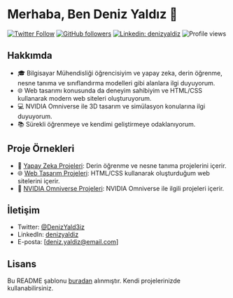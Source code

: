 # Merhaba, Ben Deniz Yaldız 👋

[![Twitter Follow](https://img.shields.io/twitter/follow/DenizYald3iz?style=social)](https://twitter.com/DenizYald3iz)
[![GitHub followers](https://img.shields.io/github/followers/DenizYald3iz?label=Follow&style=social)](https://github.com/DenizYald3iz)
[![Linkedin: denizyaldiz](https://img.shields.io/badge/-denizyaldiz-blue?style=flat-square&logo=Linkedin&logoColor=white&link=https://www.linkedin.com/in/denizyaldiz/)](https://www.linkedin.com/in/denizyaldiz/)
![Profile views](https://komarev.com/ghpvc/?username=DenizYald3iz)

## Hakkımda

- 🎓 Bilgisayar Mühendisliği öğrencisiyim ve yapay zeka, derin öğrenme, nesne tanıma ve sınıflandırma modelleri gibi alanlara ilgi duyuyorum.
- 🌐 Web tasarımı konusunda da deneyim sahibiyim ve HTML/CSS kullanarak modern web siteleri oluşturuyorum.
- 💻 NVIDIA Omniverse ile 3D tasarım ve simülasyon konularına ilgi duyuyorum.
- 📚 Sürekli öğrenmeye ve kendimi geliştirmeye odaklanıyorum.

## Proje Örnekleri

- 🤖 [Yapay Zeka Projeleri](https://github.com/DenizYald3iz/AI-Projects): Derin öğrenme ve nesne tanıma projelerini içerir.
- 🌐 [Web Tasarım Projeleri](https://github.com/DenizYald3iz/Web-Design-Projects): HTML/CSS kullanarak oluşturduğum web sitelerini içerir.
- 🚀 [NVIDIA Omniverse Projeleri](https://github.com/DenizYald3iz/Omniverse-Projects): NVIDIA Omniverse ile ilgili projeleri içerir.

## İletişim

- Twitter: [@DenizYald3iz](https://twitter.com/DenizYald3iz)
- LinkedIn: [denizyaldiz](https://www.linkedin.com/in/denizyaldiz/)
- E-posta: [deniz.yaldiz@email.com]

## Lisans

Bu README şablonu [buradan](https://github.com/DenizYald3iz/Modern-README-Template) alınmıştır. Kendi projelerinizde kullanabilirsiniz.

